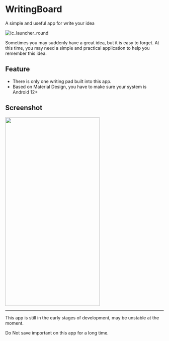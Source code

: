 # WritingBoard
A simple and useful app for write your idea

![ic_launcher_round](https://github.com/Z-Siqi/WritingBoard/assets/77391690/56f0a408-d46b-4f6e-b3a0-18372d1f80c4)

Sometimes you may suddenly have a great idea, but it is easy to forget. At this time, you may need a simple and practical application to help you remember this idea.

## Feature

* There is only one writing pad built into this app.
* Based on Material Design, you have to make sure your system is Android 12+

## Screenshot

<img src="https://github.com/Z-Siqi/WritingBoard/assets/77391690/f6717af0-93ae-4b28-8f74-2aeec28e7f50" width="300" height="600">


****

This app is still in the early stages of development, may be unstable at the moment.

Do Not save important on this app for a long time.
